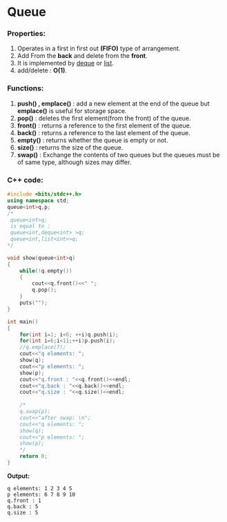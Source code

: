 # Queue

### Properties:
1. Operates in a first in first out **(FIFO)** type of arrangement.
2. Add From the **back** and delete from the **front**.
3. It is implemented by [deque](https://github.com/ahmedmohamedsakr/Competitive-Programming/blob/mine/STL/Sequence%20Containers/Deque.md) or 
[list](https://github.com/ahmedmohamedsakr/Competitive-Programming/blob/mine/STL/Sequence%20Containers/List.md).
4. add/delete : **O(1)**.



### Functions:
1. **push() , emplace()** : add a new element at the end of the queue but **emplace()** is useful for storage space.
2. **pop()** : deletes the first element(from the front) of the queue.
3. **front()** :  returns a reference to the first element of the queue.
4. **back()** :  returns a reference to the last element of the queue.
5. **empty()** : returns whether the queue is empty or not.
6. **size()** : returns the size of the queue.
7. **swap()** : Exchange the contents of two queues but the queues must be of same type, although sizes may differ.

### C++ code:
```cpp
#include <bits/stdc++.h>
using namespace std;
queue<int>q,p;
/*
 queue<int>q;  
 is equal to :
 queue<int,deque<int> >q;
 queue<int,list<int>>q;
*/

void show(queue<int>q)
{
    while(!q.empty())
    {
        cout<<q.front()<<" ";
        q.pop();
    }
    puts("");
}

int main()
{
    for(int i=1; i<6; ++i)q.push(i);
    for(int i=6;i<11;++i)p.push(i);
    //q.emplace(7);
    cout<<"q elements: ";
    show(q);
    cout<<"p elements: ";
    show(p);
    cout<<"q.front : "<<q.front()<<endl;
    cout<<"q.back : "<<q.back()<<endl;
    cout<<"q.size : "<<q.size()<<endl;
    
    /*
    q.swap(p);
    cout<<"after swap: \n";
    cout<<"q elements: ";
    show(q);
    cout<<"p elements: ";
    show(p);
    */
    return 0;
}

```


**Output:**

```
q elements: 1 2 3 4 5
p elements: 6 7 8 9 10
q.front : 1
q.back : 5
q.size : 5
```

